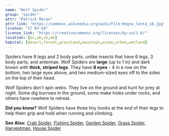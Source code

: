 ```yaml
---
name: "Wolf Spider"
group: "spider"
attr: "Patrick Moran"
attr_link: "https://commons.wikimedia.org/wiki/File:Hogna_lenta_18.jpg"
license: "CC BY-SA"
license_link: "https://creativecommons.org/licenses/by-sa/3.0/"
location: [bc,ab,sk,mb]
habitat: [desert,forest,grassland,mountain,ocean,urban,wetland]
---
```

Spiders have 8 legs and 2 body parts, unlike insects that have 6 legs, 3 body parts, and antennae. Wolf Spiders are **large** (up to 1 in) and dark brown with **thick, striped legs**. They have **8 eyes** - 4 in a row on the bottom, two large eyes above, and two medium-sized eyes off to the sides on the top of their head.

Wolf Spiders don't spin webs. They live on the ground and hunt for prey at night. Some dig burrows in the ground, some make holes under rocks, and others have nowhere to retreat.

**Did you know?** Wolf Spiders have three tiny hooks at the end of their legs to help them grip and hold when running and climbing.

<!-- generated, do not edit -->
**See Also:**
[Crab Spider](/insects/crabspid),
[Fishing Spider](/insects/fishspid),
[Garden Spider](/insects/gardspid),
[Grass Spider](/insects/gras_spid),
[Harvestman](/insects/harvest),
[House Spider](/insects/houspid)
